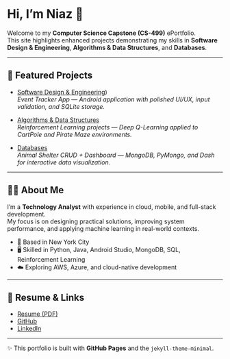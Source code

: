 # Hi, I’m Niaz 👋

Welcome to my **Computer Science Capstone (CS-499)** ePortfolio.  
This site highlights enhanced projects demonstrating my skills in **Software Design & Engineering**, **Algorithms & Data Structures**, and **Databases**.

---

## 🚀 Featured Projects

- [Software Design & Engineering](/projects/software-design.html))  
  *Event Tracker App — Android application with polished UI/UX, input validation, and SQLite storage.*

- [Algorithms & Data Structures](/projects/algorithms.html)  
  *Reinforcement Learning projects — Deep Q-Learning applied to CartPole and Pirate Maze environments.*

- [Databases](/projects/databases.html)  
  *Animal Shelter CRUD + Dashboard — MongoDB, PyMongo, and Dash for interactive data visualization.*

---

## 👨‍💻 About Me

I’m a **Technology Analyst** with experience in cloud, mobile, and full-stack development.  
My focus is on designing practical solutions, improving system performance, and applying machine learning in real-world contexts.  

- 📍 Based in New York City  
- 🖥️ Skilled in Python, Java, Android Studio, MongoDB, SQL, Reinforcement Learning  
- ☁️ Exploring AWS, Azure, and cloud-native development  

---

## 📄 Resume & Links

- [Resume (PDF)](/assets/resume.pdf)  
- [GitHub](https://github.com/niazkhan0731)  
- [LinkedIn](https://linkedin.com/in/niazkhan0731)

---

✨ This portfolio is built with **GitHub Pages** and the `jekyll-theme-minimal`.
